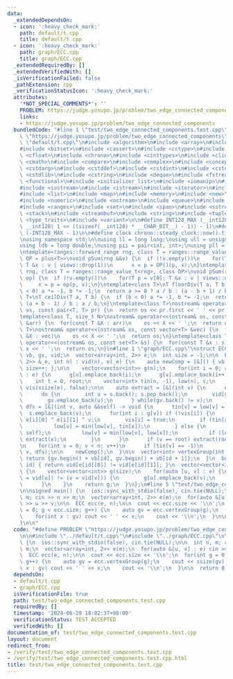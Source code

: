 ```yaml
---
data:
  _extendedDependsOn:
  - icon: ':heavy_check_mark:'
    path: default/t.cpp
    title: default/t.cpp
  - icon: ':heavy_check_mark:'
    path: graph/ECC.cpp
    title: graph/ECC.cpp
  _extendedRequiredBy: []
  _extendedVerifiedWith: []
  _isVerificationFailed: false
  _pathExtension: cpp
  _verificationStatusIcon: ':heavy_check_mark:'
  attributes:
    '*NOT_SPECIAL_COMMENTS*': ''
    PROBLEM: https://judge.yosupo.jp/problem/two_edge_connected_components
    links:
    - https://judge.yosupo.jp/problem/two_edge_connected_components
  bundledCode: "#line 1 \"test/two_edge_connected_components.test.cpp\"\n#define PROBLEM\
    \ \"https://judge.yosupo.jp/problem/two_edge_connected_components\"\n\n#line 1\
    \ \"default/t.cpp\"\n#include <algorithm>\n#include <array>\n#include <bit>\n\
    #include <bitset>\n#include <cassert>\n#include <cctype>\n#include <cfenv>\n#include\
    \ <cfloat>\n#include <chrono>\n#include <cinttypes>\n#include <climits>\n#include\
    \ <cmath>\n#include <compare>\n#include <complex>\n#include <concepts>\n#include\
    \ <cstdarg>\n#include <cstddef>\n#include <cstdint>\n#include <cstdio>\n#include\
    \ <cstdlib>\n#include <cstring>\n#include <deque>\n#include <fstream>\n#include\
    \ <functional>\n#include <initializer_list>\n#include <iomanip>\n#include <ios>\n\
    #include <iostream>\n#include <istream>\n#include <iterator>\n#include <limits>\n\
    #include <list>\n#include <map>\n#include <memory>\n#include <new>\n#include <numbers>\n\
    #include <numeric>\n#include <ostream>\n#include <queue>\n#include <random>\n\
    #include <ranges>\n#include <set>\n#include <span>\n#include <sstream>\n#include\
    \ <stack>\n#include <streambuf>\n#include <string>\n#include <tuple>\n#include\
    \ <type_traits>\n#include <variant>\n\n#define INT128_MAX (__int128)(((unsigned\
    \ __int128) 1 << ((sizeof(__int128) * __CHAR_BIT__) - 1)) - 1)\n#define INT128_MIN\
    \ (-INT128_MAX - 1)\n\n#define clock chrono::steady_clock::now().time_since_epoch().count()\n\
    \nusing namespace std;\n\nusing ll = long long;\nusing ull = unsigned long long;\n\
    using ldb = long double;\nusing pii = pair<int, int>;\nusing pll = pair<ll, ll>;\n\
    \ntemplate<ranges::forward_range rng, class T = ranges::range_value_t<rng>, class\
    \ OP = plus<T>>\nvoid pSum(rng &&v) {\n  if (!v.empty())\n    for(T p = v[0];\
    \ T &x : v | views::drop(1))\n      x = p = OP()(p, x);\n}\ntemplate<ranges::forward_range\
    \ rng, class T = ranges::range_value_t<rng>, class OP>\nvoid pSum(rng &&v, OP\
    \ op) {\n  if (!v.empty())\n    for(T p = v[0]; T &x : v | views::drop(1))\n \
    \     x = p = op(p, x);\n}\ntemplate<class T>\nT floorDiv(T a, T b) {\n  if (b\
    \ < 0) a *= -1, b *= -1;\n  return a >= 0 ? a / b : (a - b + 1) / b;\n}\ntemplate<class\
    \ T>\nT ceilDiv(T a, T b) {\n  if (b < 0) a *= -1, b *= -1;\n  return a >= 0 ?\
    \ (a + b - 1) / b : a / b;\n}\ntemplate<class T>\nostream& operator<<(ostream&\
    \ os, const pair<T, T> pr) {\n  return os << pr.first << ' ' << pr.second;\n}\n\
    template<class T, size_t N>\nostream& operator<<(ostream& os, const array<T, N>\
    \ &arr) {\n  for(const T &X : arr)\n    os << X << ' ';\n  return os;\n}\ntemplate<class\
    \ T>\nostream& operator<<(ostream& os, const vector<T> &vec) {\n  for(const T\
    \ &X : vec)\n    os << X << ' ';\n  return os;\n}\ntemplate<class T>\nostream&\
    \ operator<<(ostream& os, const set<T> &s) {\n  for(const T &x : s)\n    os <<\
    \ x << ' ';\n  return os;\n}\n#line 1 \"graph/ECC.cpp\"\nstruct ECC {\n  vector<int>\
    \ vb, gv, vid;\n  vector<array<int, 2>> e;\n  int size = -1;\n\n  ECC(vector<array<int,\
    \ 2>> &_e, int n) : vid(n), e(_e) {\n    auto newComp = [&]() { vb.emplace_back(ssize(gv)),\
    \ size++; };\n\n    vector<vector<int>> g(n);\n    for(int i = 0; auto [u, v]\
    \ : e) {\n      g[u].emplace_back(i);\n      g[v].emplace_back(i++);\n    }\n\n\
    \    int t = 0, root;\n    vector<int> tin(n, -1), low(n), s;\n    vector<bool>\
    \ vis(ssize(e), false);\n\n    auto extract = [&](int v) {\n      newComp();\n\
    \      do {\n        int u = s.back(); s.pop_back();\n        vid[u] = size;\n\
    \        gv.emplace_back(u);\n      } while(gv.back() != v);\n    };\n\n    auto\
    \ dfs = [&](int v, auto &&self) -> void {\n      tin[v] = low[v] = t++;\n    \
    \  s.emplace_back(v);\n      for(int i : g[v]) if (!vis[i]) {\n        int x =\
    \ e[i][0] ^ e[i][1] ^ v;\n        vis[i] = true;\n        if (tin[x] != -1) {\n\
    \          low[v] = min(low[v], tin[x]);\n        } else {\n          self(x,\
    \ self);\n          low[v] = min(low[v], low[x]);\n          if (low[x] > tin[v])\
    \ extract(x);\n        }\n      }\n      if (v == root) extract(root);\n    };\n\
    \n    for(int v = 0; v < n; v++)\n      if (tin[v] == -1)\n        dfs(root =\
    \ v, dfs);\n\n    newComp();\n  }\n\n  vector<int> vertexGroup(int id) {\n   \
    \ return {gv.begin() + vb[id], gv.begin() + vb[id + 1]};\n  }\n  bool isBridge(int\
    \ id) { return vid[e[id][0]] != vid[e[id][1]]; }\n  vector<vector<int>> bridgeTree()\
    \ {\n    vector<vector<int>> g(size);\n    for(auto [u, v] : e) {\n      if ((u\
    \ = vid[u]) != (v = vid[v])) {\n        g[u].emplace_back(v);\n        g[v].emplace_back(u);\n\
    \      }\n    }\n    return g;\n  }\n};\n#line 5 \"test/two_edge_connected_components.test.cpp\"\
    \n\nsigned main() {\n  ios::sync_with_stdio(false), cin.tie(NULL);\n\n  int n,\
    \ m; cin >> n >> m;\n  vector<array<int, 2>> e(m);\n  for(auto &[u, v] : e) cin\
    \ >> u >> v;\n\n  ECC ecc(e, n);\n\n  cout << ecc.size << '\\n';\n  for(int g\
    \ = 0; g < ecc.size; g++) {\n    auto gv = ecc.vertexGroup(g);\n    cout << ssize(gv);\n\
    \    for(int x : gv) cout << ' ' << x;\n    cout << '\\n';\n  }\n\n  return 0;\n\
    }\n\n"
  code: "#define PROBLEM \"https://judge.yosupo.jp/problem/two_edge_connected_components\"\
    \n\n#include \"../default/t.cpp\"\n#include \"../graph/ECC.cpp\"\n\nsigned main()\
    \ {\n  ios::sync_with_stdio(false), cin.tie(NULL);\n\n  int n, m; cin >> n >>\
    \ m;\n  vector<array<int, 2>> e(m);\n  for(auto &[u, v] : e) cin >> u >> v;\n\n\
    \  ECC ecc(e, n);\n\n  cout << ecc.size << '\\n';\n  for(int g = 0; g < ecc.size;\
    \ g++) {\n    auto gv = ecc.vertexGroup(g);\n    cout << ssize(gv);\n    for(int\
    \ x : gv) cout << ' ' << x;\n    cout << '\\n';\n  }\n\n  return 0;\n}\n\n"
  dependsOn:
  - default/t.cpp
  - graph/ECC.cpp
  isVerificationFile: true
  path: test/two_edge_connected_components.test.cpp
  requiredBy: []
  timestamp: '2024-06-29 18:02:37+08:00'
  verificationStatus: TEST_ACCEPTED
  verifiedWith: []
documentation_of: test/two_edge_connected_components.test.cpp
layout: document
redirect_from:
- /verify/test/two_edge_connected_components.test.cpp
- /verify/test/two_edge_connected_components.test.cpp.html
title: test/two_edge_connected_components.test.cpp
---
```


